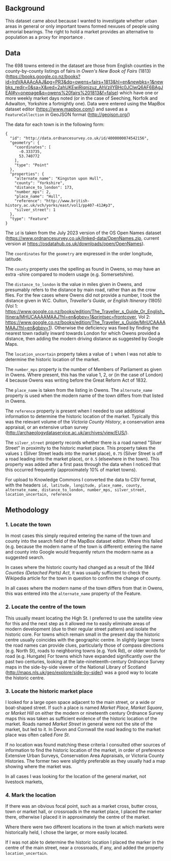## Background
This dataset came about because I wanted to investigate whether urban areas in general or only important towns formed nexuses of people using armorial bearings. The right to hold a market provides an alternative to population as a proxy for importance .

## Data

The 698 towns entered in the dataset are those from English counties in the county-by-county listings of fairs in *Owen's New Book of Fairs* (1813) (https://books.google.co.nz/books?id=lrdVAAAAcAAJ&pg=PR3&dq=owens+fairs+1813&hl=en&newbks=1&newbks_redir=0&sa=X&ved=2ahUKEwiRiqnjzuz_AhVzilYBHc0JClwQ6AF6BAgJEAI#v=onepage&q=owens%20fairs%201813&f=false) which have one or more weekly market days noted (or in the case of Seeching, Norfolk and Adwalton, Yorkshire a fortnightly one). Data were entered using the MapBox dataset editor (https://www.mapbox.com/) and saved as a `FeatureCollection` in GeoJSON format (http://geojson.org/)

The data for each town is in the following form:

```
{
  "id": "http://data.ordnancesurvey.co.uk/id/4000000074542156",
  "geometry": {
    "coordinates": [
      -0.333735,
      53.740772
    ],
    "type": "Point"
  },
  "properties": {
    "alternate_name": "Kingston upon Hull",
    "county": "Yorkshire",
    "distance_to_london": 173,
    "number_mps": 2,
    "place_name": "Hull",
    "reference": "http://www.british-history.ac.uk/vch/yorks/east/vol1/pp407-412#p3",
    "silver_street": 1
  },
  "type": "Feature"
}
```

The `id` is taken from the July 2023 version of the OS Open Names dataset (https://www.ordnancesurvey.co.uk/linked-data/OpenNames.zip, current version at https://osdatahub.os.uk/downloads/open/OpenNames).

The `coordinates` for the `geometry` are expressed in the order longitude, latitude.

The `county` property uses the spelling as found in Owens, so may have an extra -shire compared to modern usage (e.g. Somersetshire).

The `distance_to_london` is the value in miles given in Owens, and presumably refers to the distance by main road, rather than as the crow flies. For the few cases where Owens did not provide a number, I took the distance given in W.C. Oulton, *Traveller's Guide, or English Itinerary* (1805) (Vol 1: https://www.google.co.nz/books/edition/The_Traveller_s_Guide_Or_English_Itinera/MHUCAAAAMAAJ?hl=en&gbpv=1&printsec=frontcover, Vol 2: https://www.google.co.nz/books/edition/The_Traveller_s_Guide/MnUCAAAAMAAJ?hl=en&gbpv=1). Otherwise the deficiency was fixed by finding the nearest town radially inward towards London for which Owens provided a distance, then adding the modern driving distance as suggested by Google Maps.

The `location_uncertain` property takes a value of `1` when I was not able to determine the historic location of the market.

The `number_mps` property is the number of Members of Parliament as given in Owens. Where present, this has the value 1, 2, or (in the case of London) 4 because Owens was writing before the Great Reform Act of 1832.

The `place_name` is taken from the listing in Owens. The `alternate_name` property is used when the modern name of the town differs from that listed in Owens.

The `reference` property is present when I needed to use additional information to determine the historic location of the market. Typically this was the relevant volume of the *Victoria County History*, a conservation area appraisal, or an extensive urban survey (http://archaeologydataservice.ac.uk/archives/view/EUS/).

The `silver_street` property records whether there is a road named "Silver Street" in proximity to the historic market place. This property takes the values `1` (Silver Street leads into the market place), `0.75` (Silver Street is off a road leading into the market place), or `0.5` (elsewhere in the town). This property was added after a first pass through the data when I noticed that this occurred frequently (approximately 10% of market towns).

For upload to Knowledge Commons I converted the data to CSV format, with the headers `id, latitude, longitude, place_name, county,	alternate_name, distance_to_london, number_mps, silver_street, location_uncertain, reference`

## Methodology

### 1. Locate the town
In most cases this simply required entering the name of the town and county into the search field of the MapBox dataset editor. Where this failed (e.g. because the modern name of the town is different) entering the name and county into Google would frequently return the modern name as a suggested search.

In cases where the historic county had changed as a result of the *1844 Counties (Detached Parts) Act*, it was usually sufficient to check the Wikipedia article for the town in question to confirm the change of county.

In all cases where the modern name of the town differs from that in Owens, this was entered into the `alternate_name` property of the Feature.

### 2. Locate the centre of the town
This usually meant locating the High St. I preferred to use the satellite view for this and the next step as it allowed me to easily eliminate areas of modern development (due to their regular street pattern) and isolate the historic core. For towns which remain small in the present day the historic centre usually coincides with the geographic centre. In slightly larger towns the road names can provide clues, particularly those of compass directions (e.g. North St), roads to neighboring towns (e.g. York Rd), or older words for road (e.g. Hungate) For towns which have expanded significantly over the past two centuries, looking at the late-nineteenth-century Ordnance Survey maps in the side-by-side viewer of the National Library of Scotland (http://maps.nls.uk/geo/explore/side-by-side/) was a good way to locate the historic centre.

### 3. Locate the historic market place
I looked for a large open space adjacent to the main street, or a wide or boat-shaped street. If such a place is named *Market Place*, *Market Square*, or *Market Hill* on either the modern or nineteenth century Ordnance Survey maps this was taken as sufficient evidence of the historic location of the market. Roads named *Market Street* in general were not the site of the market, but led to it. In Devon and Cornwall the road leading to the market place was often called *Fore St*.

If no location was found matching these criteria I consulted other sources of information to find the historic location of the market, in order of preference Extensive Urban Surveys, Conservation Area Appraisals, or Victoria County Histories. The former two were slightly preferable as they usually had a map showing where the market was.

In all cases I was looking for the location of the general market, not livestock markets,

### 4. Mark the location
If there was an obvious focal point, such as a market cross, butter cross, town or market hall, or crossroads in the market place, I placed the marker there, otherwise I placed it in approximately the centre of the market.

Where there were two different locations in the town at which markets were historically held, I chose the larger, or more easily located.

If I was not able to determine the historic location I placed the marker in the centre of the main street, near a crossroads, if any, and added the property `location_uncertain`.

